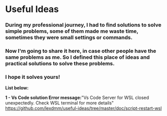 # Useful Ideas

### During my professional journey, I had to find solutions to solve simple problems, some of them made me waste time, sometimes they were small settings or commands.

### Now I'm going to share it here, in case other people have the same problems as me. So I defined this place of ideas and practical solutions to solve these problems.

### I hope it solves yours!

**List below:**

**1 - Vs Code solution Error message:**"Vs Code Server for WSL closed unexpectedly. Check WSL terminal for more details" 
https://github.com/lexdmm/useful-ideas/tree/master/doc/script-restart-wsl
